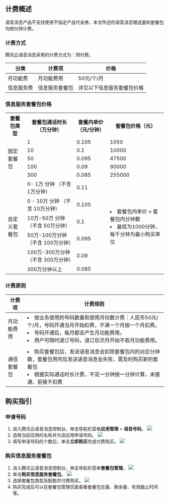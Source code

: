 ## 计费概述
语音消息产品不支持使用不指定产品代金券，本文所述的语音消息赠送量和套餐包均按分钟计费。

### 计费方式
腾讯云语音消息采用的计费方式为：预付费。

| 分类 | 计费项 | 价格 |
|---------|---------|---------|
| 月功能费 | 月功能费用 | 50元/个/月 |
| 信息服务费 | 信息服务套餐包 | 详见以下信息服务套餐包价格 |

		

### 信息服务套餐包价格
<table>
   <tr>
      <th width="0%" >套餐包类型</td>
      <th width="0%" >套餐包通话时长（万分钟）</td>
      <th width="0%" >套餐内单价（元/分钟）</td>
      <th width="0%" >套餐包价格（元）</td>
   </tr>
   <tr>
      <td rowspan='5'>固定套餐包</td>
      <td>1</td>
      <td>0.105</td>
      <td>1050</td>
   </tr>
   <tr>
      <td>10</td>
      <td>0.1</td>
      <td>10000</td>
   </tr>
   <tr>
      <td>50</td>
      <td>0.095</td>
      <td>47500</td>
   </tr>
   <tr>
      <td>100</td>
      <td>0.09</td>
      <td>90000</td>
   </tr>
   <tr>
      <td>300</td>
      <td>0.085</td>
      <td>255000</td>
   </tr>
   <tr>
      <td rowspan='6'>自定义套餐包</td>
      <td>0- 1万 分钟 （不含 1万分钟）</td>
      <td>0.11</td>
      <td rowspan='6'><li>套餐包内单价 × 套餐包内分钟数<li>最低为1000分钟，每千分钟为最小购买单位
</td>
   </tr>
 <tr>
      <td>0 - 10万 分钟 （不含 10万分钟）</td>
      <td>0.105</td>
   </tr>
   <tr>
      <td>10万-50万 分钟（不含 50万分钟）</td>
      <td>0.1</td>
   </tr>
   <tr>
      <td>50万-100万分钟（不含 100万分钟）</td>
      <td>0.095</td>
   </tr>
   <tr>
      <td>100万-300万分钟（不含 300万分钟）</td>
      <td>0.09</td>
   </tr>
   <tr>
      <td>300万分钟以上</td>
      <td>0.085</td>
   </tr>
</table>

### 计费原则

| 计费项 | 计费规则 | 
|---------|---------|
| 月功能费用 | <li>按业务使用的号码数量和使用月份数计费：人民币50元/个/月，号码开通当月开始扣费，不满一个月按一个月扣费。<li>号码开通后，每月都会产生月功能费用。<li>用户可随时退订号码，退订后次月开始不收月功能费用。
</li> |
| 通信套餐包 | <li>购买套餐包后，发送语音消息会扣除套餐包内的对应分钟数，套餐包用完后发送语音消息会失败，需及时购买新的套餐包<li>根据实际通话时长计费，不足一分钟按一分钟计算，未接通、拒接不扣费</li> |



## 购买指引
### 申请号码
1. 进入腾讯云语音消息控制台，单击导航栏菜单**应用管理** > **语音号码**。
![](https://qcloudimg.tencent-cloud.cn/raw/563e26b6ff045bd3d392288d02f8e916.png)
2. 选择当前应用的名称并为该应用申请号码。
![](https://qcloudimg.tencent-cloud.cn/raw/2cb675d3766e01f79584186c65350541.png)
3. 填写申请号码的个数后，单击**立即购买**完成付费购买。
![](https://qcloudimg.tencent-cloud.cn/raw/8da361cd121a1fba1c1a31c60325463c.png)

### 购买信息服务套餐包
1. 进入腾讯云语音消息控制台，单击导航栏菜单**套餐包管理**。
![](https://qcloudimg.tencent-cloud.cn/raw/d8590ceaa9a8c8277e49f3b9fa099eef.png)
2. 单击**购买信息服务套餐包**。
![](https://qcloudimg.tencent-cloud.cn/raw/3b8fa57a2c12fa67c920b782065d595d.png)
3. 选择套餐包类型及配额并付费购买。
![](https://qcloudimg.tencent-cloud.cn/raw/34310342c8c60d1425e449167c2bb6a3.png)
4. 购买完成后可以在套餐包管理页面查看套餐包总量、剩余量、有效截止时间等。





